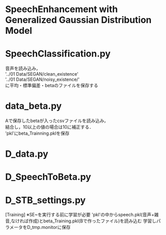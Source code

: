 # SpeechEnhancement with Generalized Gaussian Distribution Model

# SpeechClassification.py

音声を読み込み，  
'../01 Data/SEGAN/clean_existence'  
'../01 Data/SEGAN/noisy_existence/'  
に平均・標準偏差・betaのファイルを保存する  


# data_beta.py

Aで保存したbetaが入ったcsvファイルを読み込み，  
結合し，10以上の値の場合は10に補正する．  
'pkl'にbeta_Trainning.pklを保存  

# D_data.py
# D_SpeechToBeta.py
# D_STB_settings.py

[Training]
※SE~を実行する前に学習が必要
'pkl'の中からspeech.pkl(音声+雑音,なければ作成)とbeta_Training.pkl(Bで作ったファイル)を読み込む
学習しパラメータをD_tmp.monitorに保存
